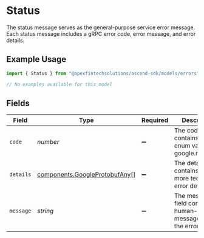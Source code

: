 # Status

The status message serves as the general-purpose service error message. Each status message includes a gRPC error code, error message, and error details.

## Example Usage

```typescript
import { Status } from "@apexfintechsolutions/ascend-sdk/models/errors";

// No examples available for this model
```

## Fields

| Field                                                                          | Type                                                                           | Required                                                                       | Description                                                                    |
| ------------------------------------------------------------------------------ | ------------------------------------------------------------------------------ | ------------------------------------------------------------------------------ | ------------------------------------------------------------------------------ |
| `code`                                                                         | *number*                                                                       | :heavy_minus_sign:                                                             | The code field contains an enum value of google.rpc.Code.                      |
| `details`                                                                      | [components.GoogleProtobufAny](../../models/components/googleprotobufany.md)[] | :heavy_minus_sign:                                                             | The details field contains one or more technical error details.                |
| `message`                                                                      | *string*                                                                       | :heavy_minus_sign:                                                             | The message field contains human-friendly messages about the error.            |